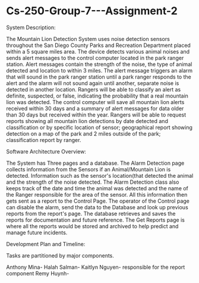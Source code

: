 # Cs-250-Group-7---Assignment-2
System Description:

The Mountain Lion Detection System uses noise detection sensors throughout the San Diego County Parks and Recreation Department placed within a 5 square miles area. The device detects various animal noises and sends alert messages to the control computer located in the park ranger station. Alert messages contain the strength of the noise, the type of animal detected and location to within 3 miles. The alert message triggers an alarm that will sound in the park ranger station until a park ranger responds to the alert and the alarm will not sound again until another, separate noise is detected in another location. Rangers will be able to classify an alert as definite, suspected, or false, indicating the probability that a real mountain lion was detected. The control computer will save all mountain lion alerts received within 30 days and a summary of alert messages for data older than 30 days but received within the year. Rangers will be able to request reports showing all mountain lion detections by date detected and classification or by specific location of sensor; geographical report showing detection on a map of the park and 2 miles outside of the park; classification report by ranger.


Software Architecture Overview:


The System has Three pages and a database. The Alarm Detection page collects information from the Sensors if an Animal/Mountain Lion is detected. Information such as the sensor's location(that detected the animal and the strength of the noise detected. The Alarm Detection class also keeps track of the date and time the animal was detected and the name of the Ranger responsible for the area of the sensor. All this information then gets sent as a report to the Control Page. The operator of the Control page can disable the alarm, send the data to the Database and look up previous reports from the report's page. The database retrieves and saves the reports for documentation and future reference. The Get Reports page is where all the reports would be stored and archived to help predict and manage future incidents.

Development Plan and Timeline:

Tasks are partitioned by major components.

Anthony Mina-
Halah Salman-
Kaitlyn Nguyen- responsible for the report component
Remy Huynh-
